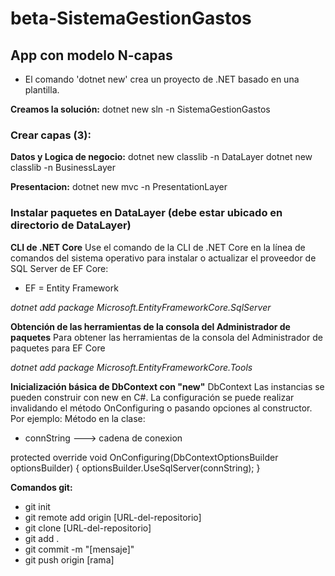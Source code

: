 # beta-SistemaGestionGastos

## App con modelo N-capas

* El comando 'dotnet new' crea un proyecto de .NET basado en una plantilla.

**Creamos la solución:**
dotnet new sln -n SistemaGestionGastos

### Crear capas (3):
**Datos y Logica de negocio:**
dotnet new classlib -n DataLayer
dotnet new classlib -n BusinessLayer

**Presentacion:**
dotnet new mvc -n PresentationLayer


### Instalar paquetes en DataLayer (debe estar ubicado en directorio de DataLayer)
**CLI de .NET Core**
Use el comando de la CLI de .NET Core en la línea de comandos del sistema operativo para instalar o actualizar el proveedor de SQL Server de EF Core:
* EF = Entity Framework

*dotnet add package Microsoft.EntityFrameworkCore.SqlServer*


**Obtención de las herramientas de la consola del Administrador de paquetes**
Para obtener las herramientas de la consola del Administrador de paquetes para EF Core

*dotnet add package Microsoft.EntityFrameworkCore.Tools*


**Inicialización básica de DbContext con "new"**
DbContext Las instancias se pueden construir con new en C#. La configuración se puede realizar invalidando el método OnConfiguring o pasando opciones al constructor. Por ejemplo:
Método en la clase:
* connString ---> cadena de conexion

protected override void OnConfiguring(DbContextOptionsBuilder optionsBuilder)
    {
        optionsBuilder.UseSqlServer(connString);
    }







**Comandos git:**
- git init
- git remote add origin [URL-del-repositorio]
- git clone [URL-del-repositorio]
- git add . 
- git commit -m "[mensaje]"
- git push origin [rama]